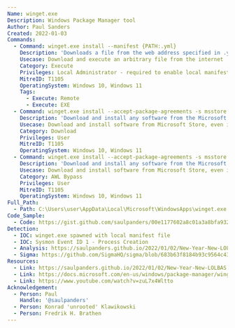 ```yaml
---
Name: winget.exe
Description: Windows Package Manager tool
Author: Paul Sanders
Created: 2022-01-03
Commands:
  - Command: winget.exe install --manifest {PATH:.yml}
    Description: 'Downloads a file from the web address specified in .yml file and executes it on the system. Local manifest setting must be enabled in winget for it to work: `winget settings --enable LocalManifestFiles`'
    Usecase: Download and execute an arbitrary file from the internet
    Category: Execute
    Privileges: Local Administrator - required to enable local manifest setting
    MitreID: T1105
    OperatingSystem: Windows 10, Windows 11
    Tags:
      - Execute: Remote
      - Execute: EXE
  - Command: winget.exe install --accept-package-agreements -s msstore {name or ID}
    Description: 'Download and install any software from the Microsoft Store using its name or Store ID, even if the Microsoft Store App itself is blocked on the machine. For example, use "Sysinternals Suite" or `9p7knl5rwt25` for obtaining ProcDump, PsExec via the Sysinternals Suite. Note: a Microsoft account is required for this.'
    Usecase: Download and install software from Microsoft Store, even if Microsoft Store App is blocked
    Category: Download
    Privileges: User
    MitreID: T1105
    OperatingSystem: Windows 10, Windows 11
  - Command: winget.exe install --accept-package-agreements -s msstore {name or ID}
    Description: 'Download and install any software from the Microsoft Store using its name or Store ID, even if the Microsoft Store App itself is blocked on the machine, and even if AppLocker is active on the machine. For example, use "Sysinternals Suite" or `9p7knl5rwt25` for obtaining ProcDump, PsExec via the Sysinternals Suite. Note: a Microsoft account is required for this.'
    Usecase: Download and install software from Microsoft Store, even if Microsoft Store App is blocked, and AppLocker is activated on the machine
    Category: AWL Bypass
    Privileges: User
    MitreID: T1105
    OperatingSystem: Windows 10, Windows 11
Full_Path:
  - Path: C:\Users\user\AppData\Local\Microsoft\WindowsApps\winget.exe
Code_Sample:
  - Code: https://gist.github.com/saulpanders/00e1177602a8c01a3a8bfa932b3886b0
Detection:
  - IOC: winget.exe spawned with local manifest file
  - IOC: Sysmon Event ID 1 - Process Creation
  - Analysis: https://saulpanders.github.io/2022/01/02/New-Year-New-LOLBAS.html
  - Sigma: https://github.com/SigmaHQ/sigma/blob/683b63f8184b93c9564c4310d10c571cbe367e1e/rules/windows/process_creation/proc_creation_win_winget_local_install_via_manifest.yml
Resources:
  - Link: https://saulpanders.github.io/2022/01/02/New-Year-New-LOLBAS.html
  - Link: https://docs.microsoft.com/en-us/windows/package-manager/winget/#production-recommended
  - Link: https://www.youtube.com/watch?v=zuL7x4Wltto
Acknowledgement:
  - Person: Paul
    Handle: '@saulpanders'
  - Person: Konrad 'unrooted' Klawikowski
  - Person: Fredrik H. Brathen
---
```

